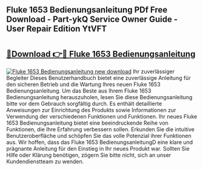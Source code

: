 ## Fluke 1653 Bedienungsanleitung PDf Free Download - Part-ykQ Service Owner Guide - User Repair Edition YtVFT

# <h2><a href="http://df544f.blite.top/?on=Fluke+1653+Bedienungsanleitung">🔗Download 👉🔴 Fluke 1653 Bedienungsanleitung</a></h2>

[![Fluke 1653 Bedienungsanleitung new download](https://i.imgur.com/lujVjoI.png)](http://df544f.blite.top/?on=Fluke+1653+Bedienungsanleitung)
Ihr zuverlässiger Begleiter Dieses Benutzerhandbuch bietet eine zuverlässige Anleitung für den sicheren Betrieb und die Wartung Ihres neuen Fluke 1653 Bedienungsanleitung. Um das Beste aus Ihrem Fluke 1653 Bedienungsanleitung herauszuholen, lesen Sie diese Bedienungsanleitung bitte vor dem Gebrauch sorgfältig durch. Es enthält detaillierte Anweisungen zur Einrichtung des Produkts sowie Informationen zur Verwendung der verschiedenen Funktionen und Funktionen. Ihr neues Fluke 1653 Bedienungsanleitung bietet eine beeindruckende Reihe von Funktionen, die Ihre Erfahrung verbessern sollen. Erkunden Sie die intuitive Benutzeroberfläche und schöpfen Sie das volle Potenzial ihrer Funktionen aus. Wir hoffen, dass das Fluke 1653 BedienungsanleitungD eine klare und prägnante Anleitung für den Einstieg in Ihr neues Produkt war. Sollten Sie Hilfe oder Klärung benötigen, zögern Sie bitte nicht, sich an unser Kundendienstteam zu wenden.
